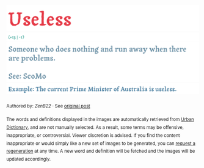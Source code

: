 ![](img/word.1749796486036.png)
![](img/vote.1749796486036.png)
![](img/definition.1749796486036.png)
![](img/example.1749796486036.png)

<sub>Authored by: _ZenB22_ · See [original post](http://useless.urbanup.com/14567498)</sub>

<sub>The words and definitions displayed in the images are automatically retrieved from [Urban Dictionary](https://www.urbandictionary.com), and are not manually selected.
As a result, some terms may be offensive, inappropriate, or controversial. Viewer discretion is advised.
If you find the content inappropriate or would simply like a new set of images to be generated, you can [request a regeneration](https://github.com/maximelafarie/maximelafarie/issues/new?template=report-word.yml) at any time. A new word and definition will be fetched and the images will be updated accordingly.</sub>

